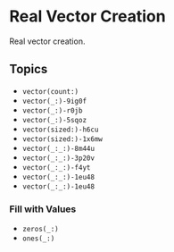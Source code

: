 # Real Vector Creation

Real vector creation.

## Topics

- ``vector(count:)``
- ``vector(_:)-9ig0f``
- ``vector(_:)-r0jb``
- ``vector(_:)-5sqoz``
- ``vector(sized:)-h6cu``
- ``vector(sized:)-1x6mw``
- ``vector(_:_:)-8m44u``
- ``vector(_:_:)-3p20v``
- ``vector(_:_:)-f4yt``
- ``vector(_:_:)-1eu48``
- ``vector(_:_:)-1eu48``

### Fill with Values
- ``zeros(_:)``
- ``ones(_:)``

